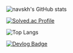 ![navskh's GitHub stats](https://github-readme-stats.vercel.app/api?username=navskh&show_icons=true&theme=dracula)

[![Solved.ac Profile](http://mazassumnida.wtf/api/generate_badge?boj=flamelet)](https://solved.ac/flamelet)

![Top Langs](https://github-readme-stats.vercel.app/api/top-langs/?username=Young&layout=dracula&theme=dracula)

[![Devlog Badge](https://img.shields.io/badge/Tech%20Blog-555263?style=flat&logoColor=white)]("https://navskh.github.io/)